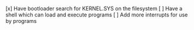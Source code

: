 [x] Have bootloader search for KERNEL.SYS on the filesystem
[ ] Have a shell which can load and execute programs
[ ] Add more interrupts for use by programs
